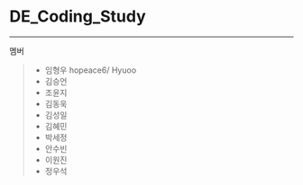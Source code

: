 # DE_Coding_Study


- - -

멤버
> - 임형우 hopeace6/ Hyuoo
> - 김승언
> - 조윤지
> - 김동욱
> - 김성일
> - 김혜민
> - 박세정
> - 안수빈
> - 이원진
> - 정우석
